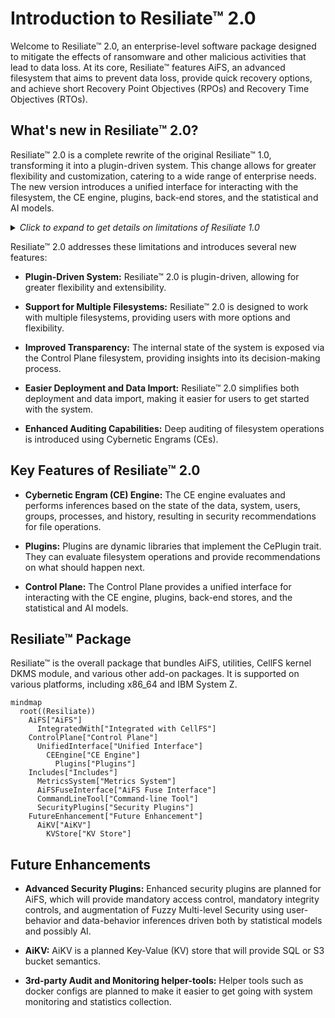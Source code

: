 
<div id='page-toc'>

<!-- toc -->

</div>

# Introduction to Resiliate™ 2.0

Welcome to Resiliate™ 2.0, an enterprise-level software package designed to mitigate
the effects of ransomware and other malicious activities that lead to data loss.
At its core, Resiliate™ features AiFS, an advanced filesystem that aims to prevent
data loss, provide quick recovery options, and achieve short Recovery Point
Objectives (RPOs) and Recovery Time Objectives (RTOs).

## What's new in Resiliate™ 2.0?

Resiliate™ 2.0 is a complete rewrite of the original Resiliate™ 1.0, transforming
it into a plugin-driven system. This change allows for greater flexibility and
customization, catering to a wide range of enterprise needs. The new version
introduces a unified interface for interacting with the filesystem, the CE engine,
plugins, back-end stores, and the statistical and AI models.

<details>
<summary><em>Click to expand to get details on limitations of Resiliate 1.0</em></summary>

While Resiliate™ 1.0 was a comprehensive solution for preventing data loss and
providing quick recovery options, it had several limitations:

* It was a monolithic system that was not plugin-driven.
* It only supported CellFS as the underlying filesystem.
* Users had no way to peer into the internal state of the system, its decision
  making, or the state of the data.
* Deploying it on existing data storage was difficult, and importing existing
  data was even more challenging.
* The auditing capabilities were not sufficient to deploy it on existing data stores.

</details>  

Resiliate™ 2.0 addresses these limitations and introduces several new features:

* **Plugin-Driven System:** Resiliate™ 2.0 is plugin-driven, allowing for greater
  flexibility and extensibility.

* **Support for Multiple Filesystems:** Resiliate™ 2.0 is designed to work with
  multiple filesystems, providing users with more options and flexibility.

* **Improved Transparency:** The internal state of the system is exposed via the
  Control Plane filesystem, providing insights into its decision-making process.

* **Easier Deployment and Data Import:** Resiliate™ 2.0 simplifies both deployment
  and data import, making it easier for users to get started with the system.

* **Enhanced Auditing Capabilities:** Deep auditing of filesystem operations is
  introduced using Cybernetic Engrams (CEs).

## Key Features of Resiliate™ 2.0

* **Cybernetic Engram (CE) Engine:** The CE engine evaluates and performs inferences
  based on the state of the data, system, users, groups, processes, and history,
  resulting in security recommendations for file operations.

* **Plugins:** Plugins are dynamic libraries that implement the CePlugin trait.
  They can evaluate filesystem operations and provide recommendations on what
  should happen next.

* **Control Plane:** The Control Plane provides a unified interface for interacting
  with the CE engine, plugins, back-end stores, and the statistical and AI models.

## Resiliate™ Package

Resiliate™ is the overall package that bundles AiFS, utilities, CellFS kernel DKMS
module, and various other add-on packages. It is supported on various platforms,
including x86_64 and IBM System Z.


```mermaid
mindmap
  root((Resiliate))
    AiFS["AiFS"]
      IntegratedWith["Integrated with CellFS"]
    ControlPlane["Control Plane"]
      UnifiedInterface["Unified Interface"]
        CEEngine["CE Engine"]
          Plugins["Plugins"]
    Includes["Includes"]
      MetricsSystem["Metrics System"]
      AiFSFuseInterface["AiFS Fuse Interface"]
      CommandLineTool["Command-line Tool"]
      SecurityPlugins["Security Plugins"]
    FutureEnhancement["Future Enhancement"]
      AiKV["AiKV"]
        KVStore["KV Store"]
```


## Future Enhancements

* **Advanced Security Plugins:** Enhanced security plugins are planned for AiFS,
  which will provide mandatory access control, mandatory integrity controls, and
  augmentation of Fuzzy Multi-level Security using user-behavior and data-behavior
  inferences driven both by statistical models and possibly AI.

* **AiKV:** AiKV is a planned Key-Value (KV) store that will provide SQL or S3
  bucket semantics.

* **3rd-party Audit and Monitoring helper-tools:** Helper tools such as docker configs
  are planned to make it easier to get going with system monitoring and statistics
  collection.
